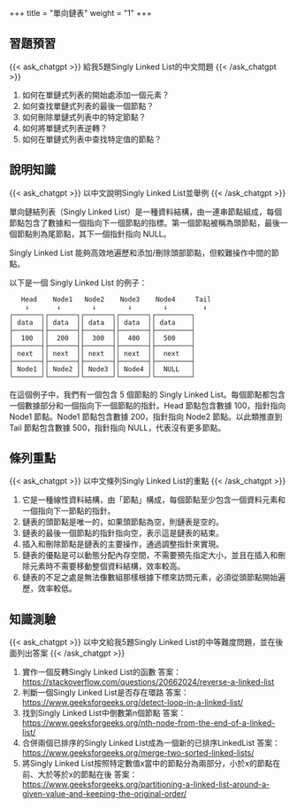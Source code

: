 +++
title = "單向鏈表"
weight = "1"
+++
## 習題預習
{{< ask_chatgpt >}}
給我5題Singly Linked List的中文問題
{{< /ask_chatgpt >}}



1. 如何在單鏈式列表的開始處添加一個元素？
2. 如何查找單鏈式列表的最後一個節點？
3. 如何刪除單鏈式列表中的特定節點？
4. 如何將單鏈式列表逆轉？
5. 如何在單鏈式列表中查找特定值的節點？   

## 說明知識
{{< ask_chatgpt >}}
以中文說明Singly Linked List並舉例
{{< /ask_chatgpt >}}



單向鏈結列表（Singly Linked List）是一種資料結構，由一連串節點組成，每個節點包含了數據和一個指向下一個節點的指標。第一個節點被稱為頭節點，最後一個節點則為尾節點，其下一個指針指向 NULL。

Singly Linked List 能夠高效地遍歷和添加/刪除頭部節點，但較難操作中間的節點。

以下是一個 Singly Linked List 的例子：

```
   Head    Node1   Node2    Node3    Node4     Tail
    ↓       ↓        ↓        ↓        ↓         ↓
┌───────┐┌───────┐┌───────┐┌───────┐┌─────────┐
│ data  ││ data  ││ data  ││ data  ││ data    │
├───────┤├───────┤├───────┤├───────┤├─────────┤
│  100  ││  200  ││  300  ││  400  ││  500    │
├───────┤├───────┤├───────┤├───────┤├─────────┤
│ next  ││ next  ││ next  ││ next  ││  next   │
├───────┤├───────┤├───────┤├───────┤├─────────┤
│ Node1 ││ Node2 ││ Node3 ││ Node4 ││  NULL   │
└───────┘└───────┘└───────┘└───────┘└─────────┘
```

在這個例子中，我們有一個包含 5 個節點的 Singly Linked List。每個節點都包含一個數據部分和一個指向下一個節點的指針。Head 節點包含數據 100，指針指向 Node1 節點。Node1 節點包含數據 200，指針指向 Node2 節點。以此類推直到 Tail 節點包含數據 500，指針指向 NULL，代表沒有更多節點。   

## 條列重點
{{< ask_chatgpt >}}
以中文條列Singly Linked List的重點
{{< /ask_chatgpt >}}



1. 它是一種線性資料結構，由「節點」構成，每個節點至少包含一個資料元素和一個指向下一節點的指針。
2. 鏈表的頭節點是唯一的，如果頭節點為空，則鏈表是空的。
3. 鏈表的最後一個節點的指針指向空，表示這是鏈表的結束。
4. 插入和刪除節點是鏈表的主要操作，通過調整指針來實現。
5. 鏈表的優點是可以動態分配內存空間，不需要預先指定大小，並且在插入和刪除元素時不需要移動整個資料結構，效率較高。
6. 鏈表的不足之處是無法像數組那樣根據下標來訪問元素，必須從頭節點開始遍歷，效率較低。   

## 知識測驗
{{< ask_chatgpt >}}
以中文給我5題Singly Linked List的中等難度問題，並在後面列出答案
{{< /ask_chatgpt >}}



1. 實作一個反轉Singly Linked List的函數
   答案：https://stackoverflow.com/questions/20662024/reverse-a-linked-list
2. 判斷一個Singly Linked List是否存在環路
   答案：https://www.geeksforgeeks.org/detect-loop-in-a-linked-list/
3. 找到Singly Linked List中倒數第n個節點
   答案：https://www.geeksforgeeks.org/nth-node-from-the-end-of-a-linked-list/
4. 合併兩個已排序的Singly Linked List成為一個新的已排序LinkedList
   答案：https://www.geeksforgeeks.org/merge-two-sorted-linked-lists/
5. 將Singly Linked List按照特定數值x當中的節點分為兩部分，小於x的節點在前、大於等於x的節點在後
   答案：https://www.geeksforgeeks.org/partitioning-a-linked-list-around-a-given-value-and-keeping-the-original-order/   

